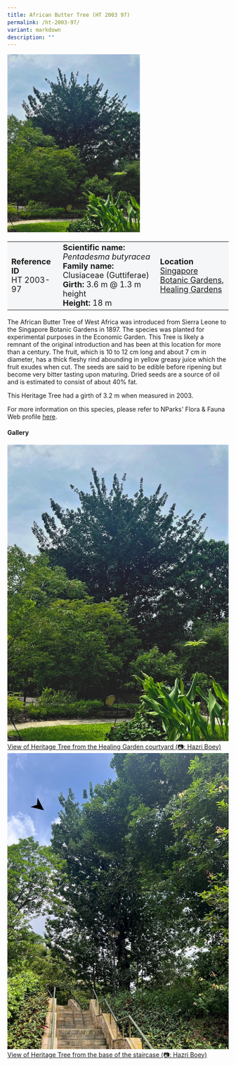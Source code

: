 ```yaml
---
title: African Butter Tree (HT 2003 97)
permalink: /ht-2003-97/
variant: markdown
description: ""
---
```

<div class="isomer-image-wrapper">
<img style="width: 60%" src="/images/Heritage_trees_photos/penbut_ht2003-97_habit.jpg">
</div><table style="minWidth: 100px; font-size: 18px; background: #F4F6F7">
<tbody><tr>
<td rowspan="1" colspan="1">
<strong>Reference ID</strong>
<br>HT 2003-97
</td>
<td rowspan="1" colspan="1">
	<strong>Scientific name:</strong> <em>Pentadesma butyracea</em>
<br><strong>Family name: </strong>Clusiaceae (Guttiferae)
<br><strong>Girth: </strong>3.6 m @ 1.3 m height
<br><strong>Height: </strong>18 m
</td>
<td rowspan="1" colspan="1">
<strong>Location</strong><a href="https://www.onemap.gov.sg/?lat=1.3169630000022665&amp;lng=103.81734600000291">
 <br>Singapore Botanic Gardens,<br>Healing Gardens</a>
</td>
</tr>
</tbody>
</table>
<p>The African Butter Tree of West Africa was introduced from Sierra Leone to the Singapore Botanic Gardens in 1897. The species was planted for experimental purposes in the Economic Garden. This Tree is likely a remnant of the original introduction and has been at this location for more than a century. The fruit, which is 10 to 12 cm long and about 7 cm in diameter, has a thick fleshy rind abounding in yellow greasy juice which the fruit exudes when cut. The seeds are said to be edible before ripening but become very bitter tasting upon maturing. Dried seeds are a source of oil and is estimated to consist of about 40% fat.</p>
  
<p>This Heritage Tree had a girth of 3.2 m when measured in 2003.</p>

<p>For more information on this species, please refer to NParks' Flora &amp; Fauna Web profile <a href="https://www.nparks.gov.sg/florafaunaweb/flora/4/5/4532">here</a>.</p>

<h4><b>Gallery</b></h4>
<div class="isomer-card-grid">
<a href="/images/Heritage_trees_photos/penbut_ht2003-97_habit.jpg" class="isomer-card">
<div class="isomer-card-image">
<div class="isomer-image-wrapper"><img src="/images/Heritage_trees_photos/penbut_ht2003-97_habit.jpg"></div></div>
<div class="isomer-card-body"><div class="isomer-card-description">View of Heritage Tree from the Healing Garden courtyard (📷: Hazri Boey)</div></div></a>

<a href="/images/Heritage_trees_photos/penbut_ht2003-97_stair.jpg" class="isomer-card">
<div class="isomer-card-image">
<div class="isomer-image-wrapper"><img src="/images/Heritage_trees_photos/penbut_ht2003-97_stair.jpg"></div></div>
<div class="isomer-card-body"><div class="isomer-card-description">View of Heritage Tree from the base of the staircase (📷: Hazri Boey)</div></div></a></div>